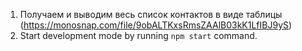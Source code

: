 1. Получаем и выводим весь список контактов в виде таблицы 
(https://monosnap.com/file/9obALTKxsRmsZAAlB03kK1LfIBJ9yS)
2. Start development mode by running `npm start` command.